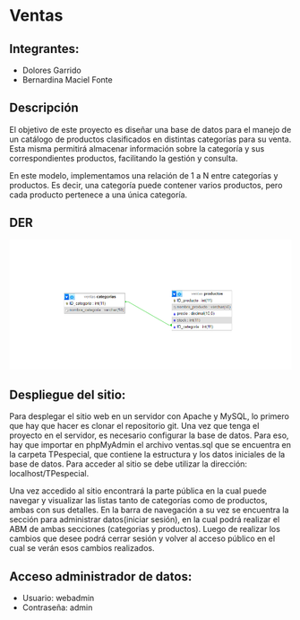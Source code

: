 # Ventas

## Integrantes:
* Dolores Garrido
* Bernardina Maciel Fonte

## Descripción
El objetivo de este proyecto es diseñar una base de datos para el manejo de un catálogo de productos clasificados en distintas categorías para su venta. Esta misma permitirá almacenar información sobre la categoría y sus correspondientes productos, facilitando la gestión y consulta.

En este modelo, implementamos una relación de 1 a N entre categorías y productos. Es decir, una categoría puede contener varios productos, pero cada producto pertenece a una única categoría.

## DER
![Diagrama Entidad Relación](/der.png)

## Despliegue del sitio:
Para desplegar el sitio web en un servidor con Apache y MySQL, lo primero que hay que hacer es clonar el repositorio git. Una vez que tenga el proyecto en el servidor, es necesario configurar la base de datos. Para eso, hay que importar en phpMyAdmin el archivo ventas.sql que se encuentra en la carpeta TPespecial, que contiene la estructura y los datos iniciales de la base de datos.
Para acceder al sitio se debe utilizar la dirección: localhost/TPespecial.

Una vez accedido al sitio encontrará la parte pública en la cual puede navegar y visualizar las listas tanto de categorías como de productos, ambas con sus detalles. En la barra de navegación a su vez se encuentra la sección para administrar datos(iniciar sesión), en la cual podrá realizar el ABM de ambas secciones (categorias y productos). Luego de realizar los cambios que desee podrá cerrar sesión y volver al acceso público en el cual se verán esos cambios realizados.

## Acceso administrador de datos:
* Usuario: webadmin    
* Contraseña: admin

